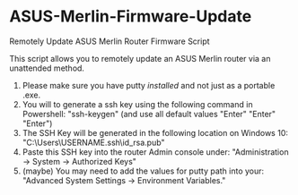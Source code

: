 # ASUS-Merlin-Firmware-Update
Remotely Update ASUS Merlin Router Firmware Script

This script allows you to remotely update an ASUS Merlin router via an unattended method.

1. Please make sure you have putty *installed* and not just as a portable .exe.
2. You will to generate a ssh key using the following command in Powershell: "ssh-keygen" (and use all default values "Enter" "Enter" "Enter")
3. The SSH Key will be generated in the following location on Windows 10: "C:\Users\USERNAME\.ssh\id_rsa.pub"
4. Paste this SSH key into the router Admin console under: "Administration -> System -> Authorized Keys"
5. (maybe) You may need to add the values for putty path into your: "Advanced System Settings -> Environment Variables."
